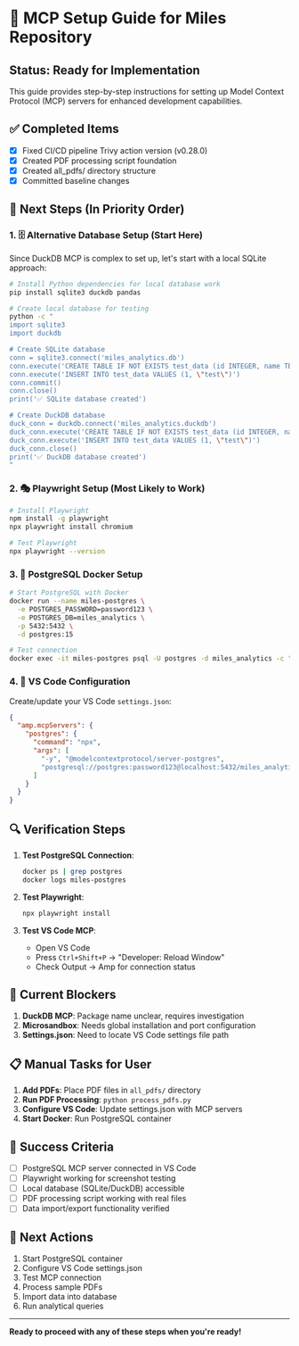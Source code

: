 # 🚀 MCP Setup Guide for Miles Repository

## Status: Ready for Implementation

This guide provides step-by-step instructions for setting up Model Context Protocol (MCP) servers for enhanced development capabilities.

## ✅ Completed Items

- [x] Fixed CI/CD pipeline Trivy action version (v0.28.0)
- [x] Created PDF processing script foundation
- [x] Created all_pdfs/ directory structure
- [x] Committed baseline changes

## 🎯 Next Steps (In Priority Order)

### 1. 🗄️ Alternative Database Setup (Start Here)

Since DuckDB MCP is complex to set up, let's start with a local SQLite approach:

```bash
# Install Python dependencies for local database work
pip install sqlite3 duckdb pandas

# Create local database for testing
python -c "
import sqlite3
import duckdb

# Create SQLite database
conn = sqlite3.connect('miles_analytics.db')
conn.execute('CREATE TABLE IF NOT EXISTS test_data (id INTEGER, name TEXT)')
conn.execute('INSERT INTO test_data VALUES (1, \"test\")')
conn.commit()
conn.close()
print('✅ SQLite database created')

# Create DuckDB database
duck_conn = duckdb.connect('miles_analytics.duckdb')
duck_conn.execute('CREATE TABLE IF NOT EXISTS test_data (id INTEGER, name VARCHAR)')
duck_conn.execute('INSERT INTO test_data VALUES (1, \"test\")')
duck_conn.close()
print('✅ DuckDB database created')
"
```

### 2. 🎭 Playwright Setup (Most Likely to Work)

```bash
# Install Playwright
npm install -g playwright
npx playwright install chromium

# Test Playwright
npx playwright --version
```

### 3. 🐘 PostgreSQL Docker Setup

```bash
# Start PostgreSQL with Docker
docker run --name miles-postgres \
  -e POSTGRES_PASSWORD=password123 \
  -e POSTGRES_DB=miles_analytics \
  -p 5432:5432 \
  -d postgres:15

# Test connection
docker exec -it miles-postgres psql -U postgres -d miles_analytics -c "SELECT version();"
```

### 4. 🔧 VS Code Configuration

Create/update your VS Code `settings.json`:

```json
{
  "amp.mcpServers": {
    "postgres": {
      "command": "npx",
      "args": [
        "-y", "@modelcontextprotocol/server-postgres",
        "postgresql://postgres:password123@localhost:5432/miles_analytics"
      ]
    }
  }
}
```

## 🔍 Verification Steps

1. **Test PostgreSQL Connection**:
   ```bash
   docker ps | grep postgres
   docker logs miles-postgres
   ```

2. **Test Playwright**:
   ```bash
   npx playwright install
   ```

3. **Test VS Code MCP**:
   - Open VS Code
   - Press `Ctrl+Shift+P` → "Developer: Reload Window"
   - Check Output → Amp for connection status

## 🚧 Current Blockers

1. **DuckDB MCP**: Package name unclear, requires investigation
2. **Microsandbox**: Needs global installation and port configuration
3. **Settings.json**: Need to locate VS Code settings file path

## 📋 Manual Tasks for User

1. **Add PDFs**: Place PDF files in `all_pdfs/` directory
2. **Run PDF Processing**: `python process_pdfs.py`
3. **Configure VS Code**: Update settings.json with MCP servers
4. **Start Docker**: Run PostgreSQL container

## 🎯 Success Criteria

- [ ] PostgreSQL MCP server connected in VS Code
- [ ] Playwright working for screenshot testing
- [ ] Local database (SQLite/DuckDB) accessible
- [ ] PDF processing script working with real files
- [ ] Data import/export functionality verified

## 🔄 Next Actions

1. Start PostgreSQL container
2. Configure VS Code settings.json
3. Test MCP connection
4. Process sample PDFs
5. Import data into database
6. Run analytical queries

---

**Ready to proceed with any of these steps when you're ready!**
